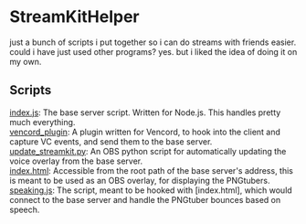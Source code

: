 # StreamKitHelper

just a bunch of scripts i put together so i can do streams with friends easier.<br>
could i have just used other programs? yes. but i liked the idea of doing it on my own.

## Scripts

[index.js](index.js): The base server script. Written for Node.js. This handles pretty much everything.
<br>
[vencord_plugin](vencord_plugin): A plugin written for Vencord, to hook into the client and capture VC events, and send them to the base server.
<br>
[update_streamkit.py](update_streamkit.py): An OBS python script for automatically updating the voice overlay from the base server.
<br>
[index.html](index.html): Accessible from the root path of the base server's address, this is meant to be used as an OBS overlay, for displaying the PNGtubers.
<br>
[speaking.js](speaking.js): The script, meant to be hooked with [index.html], which would connect to the base server and handle the PNGtuber bounces based on speech.